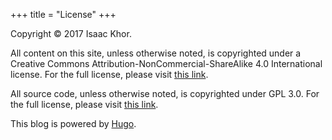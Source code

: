+++
title = "License"
+++

Copyright &copy; 2017 Isaac Khor.

All content on this site, unless otherwise noted, is copyrighted under a Creative Commons Attribution-NonCommercial-ShareAlike 4.0 International license. For the full license, please visit [this link](https://creativecommons.org/licenses/by-nc-sa/4.0/legalcode).

All source code, unless otherwise noted, is copyrighted under GPL 3.0. For the full license, please visit [this link](https://www.gnu.org/licenses/gpl-3.0-standalone.html).

This blog is powered by [Hugo](https://gohugo.io/).